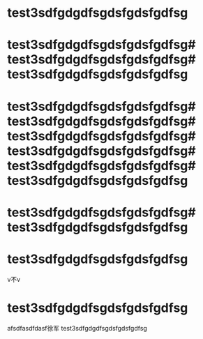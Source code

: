 # test3sdfgdgdfsgdsfgdsfgdfsg
# test3sdfgdgdfsgdsfgdsfgdfsg# test3sdfgdgdfsgdsfgdsfgdfsg# test3sdfgdgdfsgdsfgdsfgdfsg
# test3sdfgdgdfsgdsfgdsfgdfsg# test3sdfgdgdfsgdsfgdsfgdfsg# test3sdfgdgdfsgdsfgdsfgdfsg# test3sdfgdgdfsgdsfgdsfgdfsg# test3sdfgdgdfsgdsfgdsfgdfsg# test3sdfgdgdfsgdsfgdsfgdfsg


# test3sdfgdgdfsgdsfgdsfgdfsg# test3sdfgdgdfsgdsfgdsfgdfsg
# test3sdfgdgdfsgdsfgdsfgdfsg
v不v
# test3sdfgdgdfsgdsfgdsfgdfsg


afsdfasdfdasf徐军 test3sdfgdgdfsgdsfgdsfgdfsg